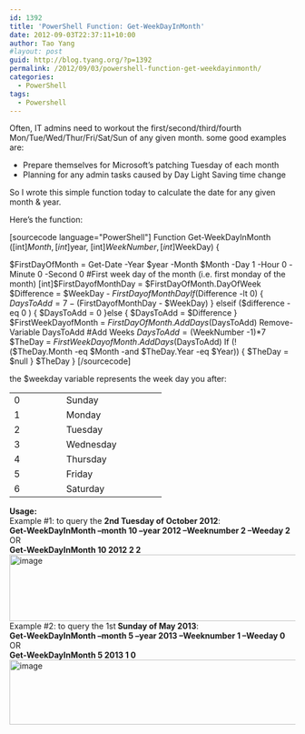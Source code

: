 ```yaml
---
id: 1392
title: 'PowerShell Function: Get-WeekDayInMonth'
date: 2012-09-03T22:37:11+10:00
author: Tao Yang
#layout: post
guid: http://blog.tyang.org/?p=1392
permalink: /2012/09/03/powershell-function-get-weekdayinmonth/
categories:
  - PowerShell
tags:
  - Powershell
---
```

Often, IT admins need to workout the first/second/third/fourth Mon/Tue/Wed/Thur/Fri/Sat/Sun of any given month. some good examples are:
<ul>
	<li>Prepare themselves for Microsoft’s patching Tuesday of each month</li>
	<li>Planning for any admin tasks caused by Day Light Saving time change</li>
</ul>
So I wrote this simple function today to calculate the date for any given month &amp; year.

Here’s the function:

[sourcecode language="PowerShell"]
Function Get-WeekDayInMonth ([int]$Month, [int]$year, [int]$WeekNumber, [int]$WeekDay)
{

$FirstDayOfMonth = Get-Date -Year $year -Month $Month -Day 1 -Hour 0 -Minute 0 -Second 0
#First week day of the month (i.e. first monday of the month)
[int]$FirstDayofMonthDay = $FirstDayOfMonth.DayOfWeek
$Difference = $WeekDay - $FirstDayofMonthDay
If ($Difference -lt 0)
{
$DaysToAdd = 7 - ($FirstDayofMonthDay - $WeekDay)
} elseif ($difference -eq 0 )
{
$DaysToAdd = 0
}else {
$DaysToAdd = $Difference
}
$FirstWeekDayofMonth = $FirstDayOfMonth.AddDays($DaysToAdd)
Remove-Variable DaysToAdd
#Add Weeks
$DaysToAdd = ($WeekNumber -1)*7
$TheDay = $FirstWeekDayofMonth.AddDays($DaysToAdd)
If (!($TheDay.Month -eq $Month -and $TheDay.Year -eq $Year))
{
$TheDay = $null
}
$TheDay
}
[/sourcecode]


the $weekday variable represents the week day you after:
<div align="center">
<table width="238" border="0" cellspacing="0" cellpadding="2" align="center">
<tbody>
<tr>
<td valign="top" width="76">0</td>
<td valign="top" width="160">Sunday</td>
</tr>
<tr>
<td valign="top" width="76">1</td>
<td valign="top" width="160">Monday</td>
</tr>
<tr>
<td valign="top" width="76">2</td>
<td valign="top" width="160">Tuesday</td>
</tr>
<tr>
<td valign="top" width="76">3</td>
<td valign="top" width="160">Wednesday</td>
</tr>
<tr>
<td valign="top" width="76">4</td>
<td valign="top" width="160">Thursday</td>
</tr>
<tr>
<td valign="top" width="76">5</td>
<td valign="top" width="160">Friday</td>
</tr>
<tr>
<td valign="top" width="76">6</td>
<td valign="top" width="160">Saturday</td>
</tr>
</tbody>
</table>
</div>
<div align="left"><strong>Usage:</strong></div>
<div align="left"></div>
<div align="left">Example #1: to query the <strong>2nd Tuesday of October 2012</strong>:</div>
<div align="left"><strong>Get-WeekDayInMonth –month 10 –year 2012 –Weeknumber 2 –Weeday 2</strong></div>
<div align="left">OR</div>
<div align="left"><strong>Get-WeekDayInMonth 10 2012 2 2</strong></div>
<div align="left"><a href="http://blog.tyang.org/wp-content/uploads/2012/09/image.png"><img style="background-image: none; padding-left: 0px; padding-right: 0px; display: inline; padding-top: 0px; border: 0px;" title="image" src="http://blog.tyang.org/wp-content/uploads/2012/09/image_thumb.png" alt="image" width="637" height="117" border="0" /></a></div>
<div align="left">Example #2: to query the 1st<strong> Sunday of May 2013</strong>:</div>
<div align="left"><strong>Get-WeekDayInMonth –month 5 –year 2013 –Weeknumber 1 –Weeday 0</strong></div>
<div align="left">OR</div>
<div align="left"><strong>Get-WeekDayInMonth 5 2013 1 0</strong></div>
<a href="http://blog.tyang.org/wp-content/uploads/2012/09/image1.png"><img style="background-image: none; padding-left: 0px; padding-right: 0px; display: inline; padding-top: 0px; border: 0px;" title="image" src="http://blog.tyang.org/wp-content/uploads/2012/09/image_thumb1.png" alt="image" width="580" height="114" border="0" /></a>